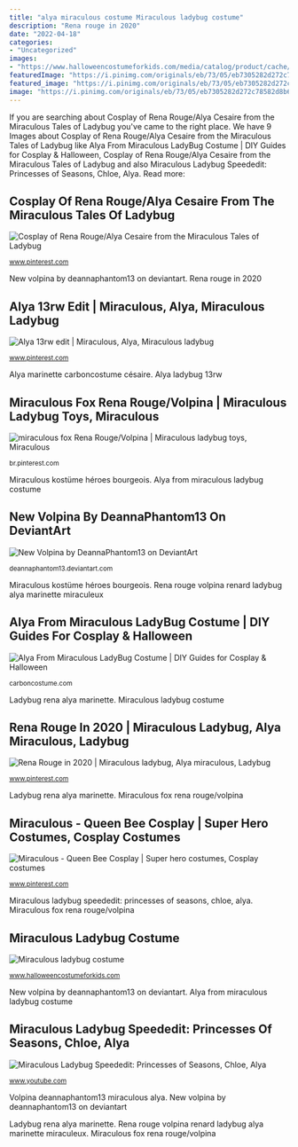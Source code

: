 ```yaml
---
title: "alya miraculous costume Miraculous ladybug costume"
description: "Rena rouge in 2020"
date: "2022-04-18"
categories:
- "Uncategorized"
images:
- "https://www.halloweencostumeforkids.com/media/catalog/product/cache/1/image/650x/040ec09b1e35df139433887a97daa66f/l/a/ladybug-costume-miraculous-2.jpg"
featuredImage: "https://i.pinimg.com/originals/eb/73/05/eb7305282d272c78582d8b6f6a221f86.jpg"
featured_image: "https://i.pinimg.com/originals/eb/73/05/eb7305282d272c78582d8b6f6a221f86.jpg"
image: "https://i.pinimg.com/originals/eb/73/05/eb7305282d272c78582d8b6f6a221f86.jpg"
---
```


If you are searching about Cosplay of Rena Rouge/Alya Cesaire from the Miraculous Tales of Ladybug you've came to the right place. We have 9 Images about Cosplay of Rena Rouge/Alya Cesaire from the Miraculous Tales of Ladybug like Alya From Miraculous LadyBug Costume | DIY Guides for Cosplay &amp; Halloween, Cosplay of Rena Rouge/Alya Cesaire from the Miraculous Tales of Ladybug and also Miraculous Ladybug Speededit: Princesses of Seasons, Chloe, Alya. Read more:

## Cosplay Of Rena Rouge/Alya Cesaire From The Miraculous Tales Of Ladybug

![Cosplay of Rena Rouge/Alya Cesaire from the Miraculous Tales of Ladybug](https://i.pinimg.com/originals/eb/73/05/eb7305282d272c78582d8b6f6a221f86.jpg "Miraculous fox rena rouge/volpina")

<small>www.pinterest.com</small>

New volpina by deannaphantom13 on deviantart. Rena rouge in 2020

## Alya 13rw Edit | Miraculous, Alya, Miraculous Ladybug

![Alya 13rw edit | Miraculous, Alya, Miraculous ladybug](https://i.pinimg.com/736x/da/0e/ee/da0eee1cc932d185603d8621a0a04d5c.jpg "Miraculous fox rena rouge/volpina")

<small>www.pinterest.com</small>

Alya marinette carboncostume césaire. Alya ladybug 13rw

## Miraculous Fox Rena Rouge/Volpina | Miraculous Ladybug Toys, Miraculous

![miraculous fox Rena Rouge/Volpina | Miraculous ladybug toys, Miraculous](https://i.pinimg.com/736x/74/00/44/740044d692611df36e6d2a319c475d13.jpg "Miraculous ladybug marinette alya chloe speededit seasons princesses adrienne")

<small>br.pinterest.com</small>

Miraculous kostüme héroes bourgeois. Alya from miraculous ladybug costume

## New Volpina By DeannaPhantom13 On DeviantArt

![New Volpina by DeannaPhantom13 on DeviantArt](https://pre00.deviantart.net/26f9/th/pre/i/2017/007/a/b/new_volpina_by_deannaphantom13-dauk6on.png "Miraculous kostüme héroes bourgeois")

<small>deannaphantom13.deviantart.com</small>

Miraculous kostüme héroes bourgeois. Rena rouge volpina renard ladybug alya marinette miraculeux

## Alya From Miraculous LadyBug Costume | DIY Guides For Cosplay &amp; Halloween

![Alya From Miraculous LadyBug Costume | DIY Guides for Cosplay &amp; Halloween](https://carboncostume.com/wordpress/wp-content/uploads/2016/03/aylafrommiraculousladybug-costume.jpg "Miraculous ladybug costume")

<small>carboncostume.com</small>

Ladybug rena alya marinette. Miraculous ladybug costume

## Rena Rouge In 2020 | Miraculous Ladybug, Alya Miraculous, Ladybug

![Rena Rouge in 2020 | Miraculous ladybug, Alya miraculous, Ladybug](https://i.pinimg.com/736x/5a/1f/9b/5a1f9b17da70adda153fa8d0810ab6f5.jpg "Alya from miraculous ladybug costume")

<small>www.pinterest.com</small>

Ladybug rena alya marinette. Miraculous fox rena rouge/volpina

## Miraculous - Queen Bee Cosplay | Super Hero Costumes, Cosplay Costumes

![Miraculous - Queen Bee Cosplay | Super hero costumes, Cosplay costumes](https://i.pinimg.com/originals/e3/78/4e/e3784e70ea7cea0eee37cf586acbc554.jpg "Volpina deannaphantom13 miraculous alya")

<small>www.pinterest.com</small>

Miraculous ladybug speededit: princesses of seasons, chloe, alya. Miraculous fox rena rouge/volpina

## Miraculous Ladybug Costume

![Miraculous ladybug costume](https://www.halloweencostumeforkids.com/media/catalog/product/cache/1/image/650x/040ec09b1e35df139433887a97daa66f/l/a/ladybug-costume-miraculous-2.jpg "Miraculous ladybug marinette alya chloe speededit seasons princesses adrienne")

<small>www.halloweencostumeforkids.com</small>

New volpina by deannaphantom13 on deviantart. Alya from miraculous ladybug costume

## Miraculous Ladybug Speededit: Princesses Of Seasons, Chloe, Alya

![Miraculous Ladybug Speededit: Princesses of Seasons, Chloe, Alya](https://i.ytimg.com/vi/ZcWGyywtBaU/maxresdefault.jpg "Volpina deannaphantom13 miraculous alya")

<small>www.youtube.com</small>

Volpina deannaphantom13 miraculous alya. New volpina by deannaphantom13 on deviantart

Ladybug rena alya marinette. Rena rouge volpina renard ladybug alya marinette miraculeux. Miraculous fox rena rouge/volpina

